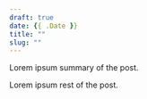 ```yaml
---
draft: true
date: {{ .Date }}
title: ""
slug: "" 
---
```



Lorem ipsum summary of the post.
<!--more-->
Lorem ipsum rest of the post.